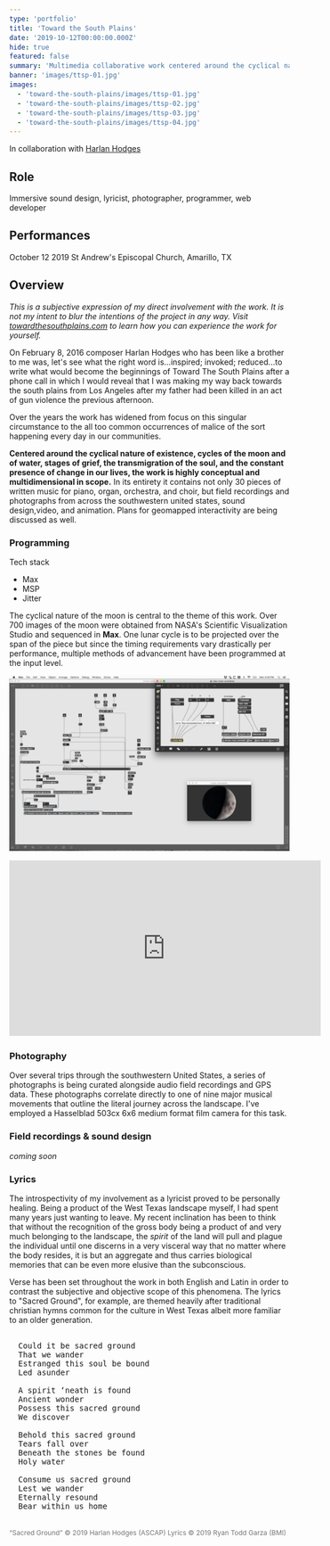```yaml
---
type: 'portfolio'
title: 'Toward the South Plains'
date: '2019-10-12T00:00:00.000Z'
hide: true
featured: false
summary: 'Multimedia collaborative work centered around the cyclical nature of existence and the constant presence of change in our lives.'
banner: 'images/ttsp-01.jpg'
images:
  - 'toward-the-south-plains/images/ttsp-01.jpg'
  - 'toward-the-south-plains/images/ttsp-02.jpg'
  - 'toward-the-south-plains/images/ttsp-03.jpg'
  - 'toward-the-south-plains/images/ttsp-04.jpg'
---
```


In collaboration with [Harlan Hodges](https://harlanhodges.com)

## Role

Immersive sound design, lyricist, photographer, programmer, web developer

## Performances

October 12 2019 St Andrew's Episcopal Church, Amarillo, TX

## Overview

_This is a subjective expression of my direct involvement with the work. It is not my intent to blur the intentions of the project in any way. Visit [towardthesouthplains.com](http://www.towardthesouthplains.com) to learn how you can experience the work for yourself._

On February 8, 2016 composer Harlan Hodges who has been like a brother to me was, let's see what the right word is...inspired; invoked; reduced...to write what would become the beginnings of Toward The South Plains after a phone call in which I would reveal that I was making my way back towards the south plains from Los Angeles after my father had been killed in an act of gun violence the previous afternoon.

Over the years the work has widened from focus on this singular circumstance to the all too common occurrences of malice of the sort happening every day in our communities.

**Centered around the cyclical nature of existence, cycles of the moon and of water, stages of grief, the transmigration of the soul, and the constant presence of change in our lives, the work is highly conceptual and multidimensional in scope.** In its entirety it contains not only 30 pieces of written music for piano, organ, orchestra, and choir, but field recordings and photographs from across the southwestern united states, sound design,video, and animation. Plans for geomapped interactivity are being discussed as well.

### Programming

<article class="tech-card">

Tech stack

- Max
- MSP
- Jitter

</article>

The cyclical nature of the moon is central to the theme of this work. Over 700 images of the moon were obtained from NASA's Scientific Visualization Studio and sequenced in **Max**. One lunar cycle is to be projected over the span of the piece but since the timing requirements vary drastically per performance, multiple methods of advancement have been programmed at the input level.

![max jitter screenshot](./images/ttsp-max-moon.png)

<iframe width="560" height="315" src="https://www.youtube-nocookie.com/embed/TKHHF3jsw8M" frameborder="0" allow="accelerometer; autoplay; encrypted-media; gyroscope; picture-in-picture" allowfullscreen></iframe>

### Photography

Over several trips through the southwestern United States, a series of photographs is being curated alongside audio field recordings and GPS data. These photographs correlate directly to one of nine major musical movements that outline the literal journey across the landscape. I've employed a Hasselblad 503cx 6x6 medium format film camera for this task.

### Field recordings & sound design

_coming soon_

### Lyrics

The introspectivity of my involvement as a lyricist proved to be personally healing. Being a product of the West Texas landscape myself, I had spent many years just wanting to leave. My recent inclination has been to think that without the recognition of the gross body being a product of and very much belonging to the landscape, the _spirit_ of the land will pull and plague the individual until one discerns in a very visceral way that no matter where the body resides, it is but an aggregate and thus carries biological memories that can be even more elusive than the subconscious.

Verse has been set throughout the work in both English and Latin in order to contrast the subjective and objective scope of this phenomena. The lyrics to "Sacred Ground", for example, are themed heavily after traditional christian hymns common for the culture in West Texas albeit more familiar to an older generation.

<pre style="padding: 1rem;">
Could it be sacred ground
That we wander
Estranged this soul be bound
Led asunder

A spirit ‘neath is found
Ancient wonder
Possess this sacred ground
We discover

Behold this sacred ground
Tears fall over
Beneath the stones be found
Holy water

Consume us sacred ground
Lest we wander
Eternally resound
Bear within us home
</pre>

<small style="font-size: 0.75rem; color: #757575;">“Sacred Ground” © 2019 Harlan Hodges (ASCAP) Lyrics © 2019 Ryan Todd Garza (BMI)</small>
